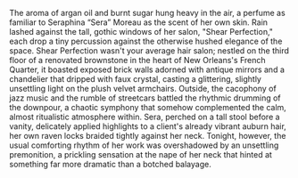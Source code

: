 The aroma of argan oil and burnt sugar hung heavy in the air, a perfume as familiar to Seraphina “Sera” Moreau as the scent of her own skin.  Rain lashed against the tall, gothic windows of her salon, "Shear Perfection," each drop a tiny percussion against the otherwise hushed elegance of the space.  Shear Perfection wasn't your average hair salon; nestled on the third floor of a renovated brownstone in the heart of New Orleans's French Quarter, it boasted exposed brick walls adorned with antique mirrors and a chandelier that dripped with faux crystal, casting a glittering, slightly unsettling light on the plush velvet armchairs.  Outside, the cacophony of jazz music and the rumble of streetcars battled the rhythmic drumming of the downpour, a chaotic symphony that somehow complemented the calm, almost ritualistic atmosphere within.  Sera, perched on a tall stool before a vanity, delicately applied highlights to a client's already vibrant auburn hair, her own raven locks braided tightly against her neck.  Tonight, however, the usual comforting rhythm of her work was overshadowed by an unsettling premonition, a prickling sensation at the nape of her neck that hinted at something far more dramatic than a botched balayage.
